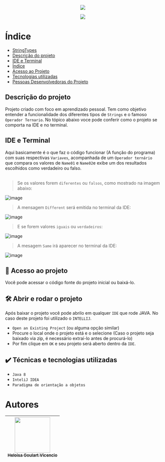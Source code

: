 <p align="center">
   <img src= "https://user-images.githubusercontent.com/104990997/194216377-775224cc-d3f9-4907-9cb0-0d4094717792.jpg" #vitrinedev/>
</p>

   
       
<p align="center">
<img src="http://img.shields.io/static/v1?label=STATUS&message=EM%20DESENVOLVIMENTO&color=GREEN&style=for-the-badge"/>
</p>

# Índice 

* [StringTypes](https://github.com/Heloisag/StringTypes/edit/main/README.md#stringtypes)
* [Descrição do projeto](https://github.com/Heloisag/StringTypes/edit/main/README.md#descri%C3%A7%C3%A3o-do-projeto)
* [IDE e Terminal](https://github.com/Heloisag/StringTypes/edit/main/README.md#ide-e-terminal)
* [Índice](#índice)
* [Acesso ao Projeto](https://github.com/Heloisag/StringTypes/tree/main/src/comparacaoString)
* [Tecnologias utilizadas](https://github.com/Heloisag/StringTypes/edit/main/README.md#%EF%B8%8F-t%C3%A9cnicas-e-tecnologias-utilizadas)
* [Pessoas Desenvolvedoras do Projeto](https://github.com/Heloisag/StringTypes/edit/main/README.md#autores)

## Descrição do projeto 

 Projeto criado com foco em aprendizado pessoal. 
 Tem como objetivo entender a funcionalidade dos diferentes tipos de ``Strings`` e o famoso ``Operador Ternario``.
 No tópico abaixo voce pode conferir como o projeto se comporta na IDE e no terminal.
 
## IDE e Terminal

Aqui basicamente é o que faz o código funcionar (A função do programa) com suas respectivas `Variaves`, acompanhada de um `Operador ternário` que compara os valores de `Name01` e `Name02`e exibe um dos resultados escolhidos como verdadeiro ou falso.<br/>
 <br/>
> Se os valores forem `diferentes` ou `falsos`, como mostrado na imagem abaixo:

![image](https://user-images.githubusercontent.com/104990997/194217017-74d51240-a58d-4122-9ddb-962d310fe36f.png)
 <br/>
 
> A mensagem `Different` será emitida no terminal da IDE:

![image](https://user-images.githubusercontent.com/104990997/194218107-5caef052-632e-4dc0-929c-8cbc6b575d2e.png) 
 <br/>
 
> E se forem valores `iguais` ou `verdadeiros`:

![image](https://user-images.githubusercontent.com/104990997/194218267-636aa095-ea6e-497f-b354-8f5c6c6050e0.png) 
 <br/>  
 
> A mesagem `Same` irá aparecer no terminal da IDE:

![image](https://user-images.githubusercontent.com/104990997/194217975-4b12dbc7-ea72-4202-8300-c3263ad91ce1.png) 
 <br/> 
 
 
## 📁 Acesso ao projeto ##


Você pode acessar o código fonte do projeto inicial ou baixá-lo.

## 🛠️ Abrir e rodar o projeto

Após baixar o projeto você pode abrilo em qualquer `IDE` que rode JAVA. No caso deste projeto foi utilizado o `INTELLIJ`.

- `Open an Existing Project` (ou alguma opção similar)
- Procure o local onde o projeto está e o selecione (Caso o projeto seja baixado via zip, é necessário extraí-lo antes de procurá-lo)
- Por fim clique em `OK` e seu projeto será aberto dentro da `IDE`.

## ✔️ Técnicas e tecnologias utilizadas

- ``Java 8``
- ``InteliJ IDEA``
- ``Paradigma de orientação a objetos``

# Autores

| [<img src="https://avatars.githubusercontent.com/u/104990997?v=4" width=115><br><sub>Heloisa Goulart Vicencio </sub>](https://github.com/Heloisag)| 
| :---: | 


